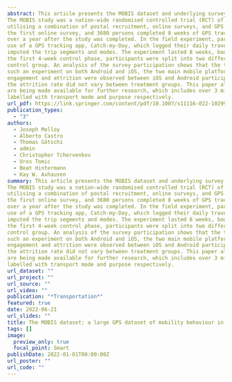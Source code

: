 ```yaml
---
abstract: This article presents the MOBIS dataset and underlying survey methods used in its collection. 
The MOBIS study was a nation-wide randomised controlled trial (RCT) of transport pricing in Switzerland, 
utilising a combination of postal recruitment, online surveys, and GPS tracking. 21,571 persons completed 
the first online survey, and 3680 persons completed 8 weeks of GPS tracking. Many continued tracking for 
over a year after the study was completed. In the field experiment, participants participated through the 
use of a GPS tracking app, Catch-my-Day, which logged their daily travel on different transport modes and 
imputed the trip segments and modes. The experiment lasted 8 weeks, bookended by two online surveys. After 
the first 4-week control phase, participants were split into two different treatment groups and a continued 
control group. An analysis of the survey participation shows that the technology is capable of supporting 
such an experiment on both Android and iOS, the two main mobile platforms. Significant differences in the 
engagement and attrition were observed between iOS and Android participants over the 8-week period. Finally, 
the attrition rate did not vary between treatment groups. This paper also reports on the wealth of data that 
are being made available for further research, which includes over 3 million trip stages and activities, 
labelled with transport mode and purpose respectively.
url_pdf: https://link.springer.com/content/pdf/10.1007/s11116-022-10299-4.pdf
publication_types:
  - "3"
authors:
  - Joseph Molloy
  - Alberto Castro
  - Thomas Götschi
  - admin
  - Christopher Tchervenkov
  - Uros Tomic
  - Beat Hintermann
  - Kay W. Axhausen
summary: This article presents the MOBIS dataset and underlying survey methods used in its collection. 
The MOBIS study was a nation-wide randomised controlled trial (RCT) of transport pricing in Switzerland, 
utilising a combination of postal recruitment, online surveys, and GPS tracking. 21,571 persons completed 
the first online survey, and 3680 persons completed 8 weeks of GPS tracking. Many continued tracking for 
over a year after the study was completed. In the field experiment, participants participated through the 
use of a GPS tracking app, Catch-my-Day, which logged their daily travel on different transport modes and 
imputed the trip segments and modes. The experiment lasted 8 weeks, bookended by two online surveys. After 
the first 4-week control phase, participants were split into two different treatment groups and a continued 
control group. An analysis of the survey participation shows that the technology is capable of supporting 
such an experiment on both Android and iOS, the two main mobile platforms. Significant differences in the 
engagement and attrition were observed between iOS and Android participants over the 8-week period. Finally, 
the attrition rate did not vary between treatment groups. This paper also reports on the wealth of data that 
are being made available for further research, which includes over 3 million trip stages and activities, 
labelled with transport mode and purpose respectively.
url_dataset: ""
url_project: ""
url_source: ""
url_video: ""
publication: "*Transportation*"
featured: true
date: 2022-06-21
url_slides: ""
title: The MOBIS dataset: a large GPS dataset of mobility behaviour in Switzerland
tags: []
image:
  preview_only: true
  focal_point: Smart
publishDate: 2022-01-01T00:00:00Z
url_poster: ""
url_code: ""
---
```

